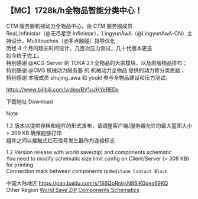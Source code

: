 ## 【MC】1728k/h全物品智能分类中心！

CTM 服务器机械动力全物品中心，由 CTM 服务器成员\
Real_Infinistar（@无尽星空 Infinistar），LingyunAwA（@LingyunAwA-CN）主持设计，Multitouches（@多点触碰）指导优化\
历经 4 个月的超长时间设计，几百次压力测试，几十代版本更迭\
如今终于完工。\
特别感谢 @ACG-Server 的 TOKA 2.1 全物品的大宗模块，以及原版物品排布；\
特别感谢 @CMS 机械动力服务器 的 机械动力全物品 提供的动力臂分类思路；\
特别感谢 本服成员 shujing_awa 和 ybqkl 参与全物品建设和压力测试。

https://www.bilibili.com/video/BV1uJHYeREDx

下载地址 Download
> [!NOTE]
> 1.2 版本以提供存档和组件的形式发布，请调整客户端/服务器允许的最大蓝图大小 > 309 KB 确保能够打印\
> 组件之间以接触式红石信号发生器作为连接标志
> 
> 1.2 Version release with world save(zip) and components schematic.\
> You need to modify schematic size limit config on Client/Server (> 309 KB) for printing\
> Connection mark between components is `Redstone Contact Block`

中国大陆地区 https://pan.baidu.com/s/186QbRnlrsN9SlK0qes69KQ \
Other Region [World Save ZIP](https://github.com/CTM-OpenSource/MachinePublish/raw/main/smart_item_storage/smart_item_storage_worldsave.nbt) [Components Schematics](https://github.com/CTM-OpenSource/MachinePublish/raw/main/smart_item_storage/smart_item_storage_schematics.nbt)
